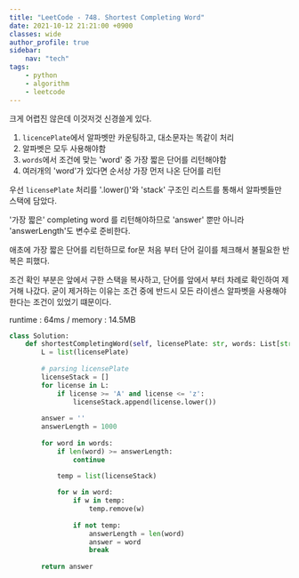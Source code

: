 ```yaml
---
title: "LeetCode - 748. Shortest Completing Word"
date: 2021-10-12 21:21:00 +0900
classes: wide
author_profile: true
sidebar:
    nav: "tech"
tags:
    - python
    - algorithm
    - leetcode
---
```


크게 어렵진 않은데 이것저것 신경쓸게 있다.

1. `licencePlate`에서 알파벳만 카운팅하고, 대소문자는 똑같이 처리
2. 알파벳은 모두 사용해야함
3. `words`에서 조건에 맞는 'word' 중 가장 짧은 단어를 리턴해야함
4. 여러개의 'word'가 있다면 순서상 가장 먼저 나온 단어를 리턴

우선 `licensePlate` 처리를 '.lower()'와 'stack' 구조인 리스트를 통해서 알파벳들만 스택에 담았다.

'가장 짧은' completing word 를 리턴해야하므로 'answer' 뿐만 아니라 'answerLength'도 변수로 준비한다.

애초에 가장 짧은 단어를 리턴하므로 for문 처음 부터 단어 길이를 체크해서 불필요한 반복은 피했다.

조건 확인 부분은 앞에서 구한 스택을 복사하고, 단어를 앞에서 부터 차례로 확인하여 제거해 나갔다. 굳이 제거하는 이유는 조건 중에 반드시 모든 라이센스 알파벳을 사용해야한다는 조건이 있었기 떄문이다.

runtime : 64ms / memory : 14.5MB

```python
class Solution:
    def shortestCompletingWord(self, licensePlate: str, words: List[str]) -> str:
        L = list(licensePlate)
        
        # parsing licensePlate
        licenseStack = []
        for license in L:
            if license >= 'A' and license <= 'z':
                licenseStack.append(license.lower())
        
        answer = ''
        answerLength = 1000
        
        for word in words:
            if len(word) >= answerLength:
                continue

            temp = list(licenseStack)
            
            for w in word:
                if w in temp:
                    temp.remove(w)
                    
                if not temp:
                    answerLength = len(word)
                    answer = word
                    break
                        
        return answer
```